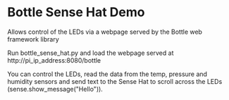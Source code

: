 # Bottle Sense Hat Demo

Allows control of the LEDs via a webpage served by the Bottle web framework library

Run bottle_sense_hat.py and load the webpage served at http://pi_ip_address:8080/bottle

You can control the LEDs, read the data from the temp, pressure and humidity sensors and send text to the Sense Hat to scroll across the LEDs (sense.show_message("Hello")).
